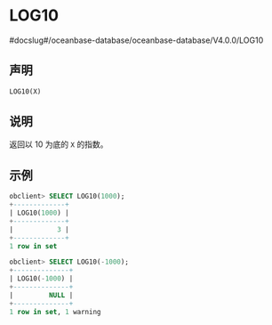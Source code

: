LOG10 
==========================
#docslug#/oceanbase-database/oceanbase-database/V4.0.0/LOG10


声明 
-----------------------

```sql
LOG10(X)
```



说明 
-----------------------

返回以 10 为底的 `X` 的指数。

示例 
-----------------------

```sql
obclient> SELECT LOG10(1000);
+-------------+
| LOG10(1000) |
+-------------+
|           3 |
+-------------+
1 row in set 

obclient> SELECT LOG10(-1000);
+--------------+
| LOG10(-1000) |
+--------------+
|         NULL |
+--------------+
1 row in set, 1 warning 
```


